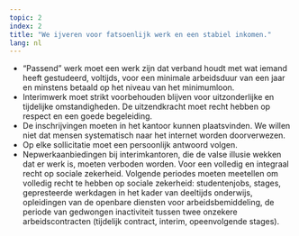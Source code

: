 ```yaml
---
topic: 2
index: 2
title: "We ijveren voor fatsoenlijk werk en een stabiel inkomen."
lang: nl
---
```

* “Passend” werk moet een werk zijn dat verband houdt met wat iemand heeft
gestudeerd, voltijds, voor een minimale arbeidsduur van een jaar en minstens
betaald op het niveau van het minimumloon.
* Interimwerk moet strikt voorbehouden blijven voor uitzonderlijke en
tijdelijke omstandigheden. De uitzendkracht moet recht hebben op respect en
een goede begeleiding.
* De inschrijvingen moeten in het kantoor kunnen plaatsvinden. We willen niet
dat mensen systematisch naar het internet worden doorverwezen.
* Op elke sollicitatie moet een persoonlijk antwoord volgen.
* Nepwerkaanbiedingen bij interimkantoren, die de valse illusie wekken dat er
werk is, moeten verboden worden.
Voor een volledig en integraal recht op sociale zekerheid.
Volgende periodes moeten meetellen om volledig recht te hebben op sociale
zekerheid: studentenjobs, stages, gepresteerde werkdagen in het kader van
deeltijds onderwijs, opleidingen van de openbare diensten voor
arbeidsbemiddeling, de periode van gedwongen inactiviteit tussen twee onzekere
arbeidscontracten (tijdelijk contract, interim, opeenvolgende stages).
